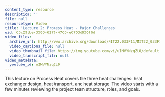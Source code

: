 ```yaml
---
content_type: resource
description: ''
file: null
resourcetype: Video
title: 'Lecture 2: Process Heat - Major Challenges'
uid: 65c291be-3583-6276-4763-e6703d830f6d
video_files:
  archive_url: http://www.archive.org/download/MIT22.033F11/MIT22_033F11_lec02_300k.mp4
  video_captions_file: null
  video_thumbnail_file: https://img.youtube.com/vi/uIMVYNzqZL0/default.jpg
  video_transcript_file: null
video_metadata:
  youtube_id: uIMVYNzqZL0
---
```


This lecture on Process Heat covers the three heat challenges: heat exchanger design, heat transport, and heat storage. The video starts with a few minutes reviewing the project team structure, roles, and goals.